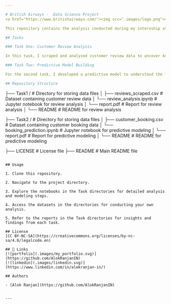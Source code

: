 ```yaml
---

# British Airways -  Data Science Project
<a href="https://www.britishairways.com/"><img src=".images/logo.png"></img></a>

This repository contains the analysis conducted during my internship at British Airways. The project aimed to gain insights from customer review data and build a predictive model to understand factors influencing buying behavior.

## Tasks

### Task One: Customer Review Analysis

In this task, I scraped and analyzed customer review data to uncover key insights and sentiments. From sentiment analysis to issue identification, we delved into the realm of customer reviews, extracting valuable insights to enhance the British Airways experience.

### Task Two: Predictive Model Building

For the second task, I developed a predictive model to understand the factors influencing buying behavior for British Airways. Leveraging machine learning techniques, the model aimed to predict customer preferences and behavior, helping the company tailor its services and offerings accordingly.

## Repository Structure

```
├── Task1 /                      # Directory for storing data files
│   ├── reviews_scraped.csv      # Dataset containing customer review data
│   └── review_analysis.ipynb    # Jupyter notebook for review analysis
│   └── report.pdf               # Report for review analysis
│   └── README                   # README for review analysis

├── Task2 /                      # Directory for storing data files
│   ├── customer_booking.csv     # Dataset containing customer booking data
│   └── booking_prediction.ipynb # Jupyter notebook for predictive modeling
│   └── report.pdf               # Report for predictive modeling
│   └── README                   # README for predictive modeling

├── LICENSE                      # License file
├── README                       # Main README file
```

## Usage

1. Clone this repository.

2. Navigate to the project directory.

3. Explore the notebooks in the Task directories for detailed analysis and modeling steps.

4. Access the datasets in the directories for conducting your own analysis.

5. Refer to the reports in the Task directories for insights and findings from each task.

## License
[CC BY-NC-SA](https://creativecommons.org/licenses/by-nc-sa/4.0/legalcode.en)

## 🔗 Links
[![portfolio](.images/my_portfolio.svg)](https://github.com/AlokRanjanIN)
[![linkedin](.images/linkedin.svg)](https://www.linkedin.com/in/alokranjan-in/)

## Authors

- [Alok Ranjan](https://github.com/AlokRanjanIN)
  
   
---
```

